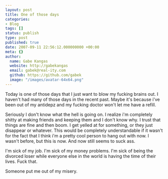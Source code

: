 ```yaml
---
layout: post
title: One of those days
categories:
- Blog
tags: []
status: publish
type: post
published: true
date: 2007-09-11 22:56:12.000000000 +00:00
meta: {}
author:
  name: Gabe Kangas
  website: http://gabekangas
  email: gabek@real-ity.com
  github: https://github.com/gabek
  image: "/images/avatar-64x64.png"
---
```

Today is one of those days that I just want to blow my fucking brains out. I haven\'t had many of those days in the recent past. Maybe it\'s because i\'ve been out of my antidepz and my fucking doctor won\'t let me have a refill.

Seriously I don\'t know what the hell is going on. I realize i\'m completely shitty at making friends and keeping them and I don\'t know why. I trust that things are fine and then boom. I get yelled at for something, or they just disappear or whatever. This would be completely understandable if it wasn\'t for the fact that I think i\'m a pretty cool person to hang out with now. I wasn\'t before, but this is now. And now still seems to suck ass.

I\'m sick of my job. I\'m sick of my money problems. I\'m sick of being the divorced loser while everyone else in the world is having the time of their lives. Fuck that.

Someone put me out of my misery.
